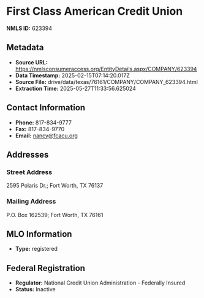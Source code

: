 # First Class American Credit Union

**NMLS ID:** 623394

## Metadata
- **Source URL:** https://nmlsconsumeraccess.org/EntityDetails.aspx/COMPANY/623394
- **Data Timestamp:** 2025-02-15T07:14:20.017Z
- **Source File:** drive/data/texas/76161/COMPANY/COMPANY_623394.html
- **Extraction Time:** 2025-05-27T11:33:56.625024

## Contact Information
- **Phone:** 817-834-9777
- **Fax:** 817-834-9770
- **Email:** nancy@fcacu.org

## Addresses
### Street Address
2595 Polaris Dr.; Fort Worth, TX 76137

### Mailing Address
P.O. Box 162539; Fort Worth, TX 76161

## MLO Information
- **Type:** registered

## Federal Registration
- **Regulator:** National Credit Union Administration - Federally Insured
- **Status:** Inactive
